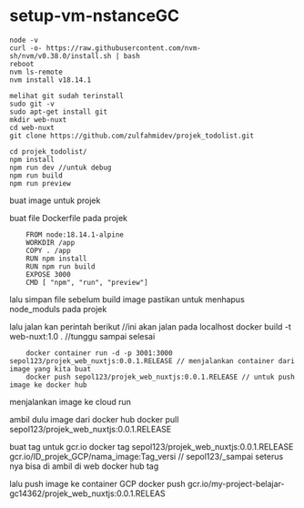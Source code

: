 # setup-vm-nstanceGC

    node -v
    curl -o- https://raw.githubusercontent.com/nvm-sh/nvm/v0.38.0/install.sh | bash
    reboot
    nvm ls-remote
    nvm install v18.14.1
    
    melihat git sudah terinstall
    sudo git -v
    sudo apt-get install git
    mkdir web-nuxt
    cd web-nuxt
    git clone https://github.com/zulfahmidev/projek_todolist.git
    
    cd projek_todolist/
    npm install
    npm run dev //untuk debug
    npm run build
    npm run preview 





buat image untuk projek

buat file Dockerfile pada projek

        FROM node:18.14.1-alpine
        WORKDIR /app
        COPY . /app
        RUN npm install
        RUN npm run build
        EXPOSE 3000
        CMD [ "npm", "run", "preview"]
        
lalu simpan file sebelum build image pastikan untuk menhapus node_moduls pada projek

lalu jalan kan perintah berikut
//ini akan jalan pada localhost
        docker build -t web-nuxt:1.0 .   //tunggu sampai selesai
        
        docker container run -d -p 3001:3000 sepol123/projek_web_nuxtjs:0.0.1.RELEASE // menjalankan container dari image yang kita buat
        docker push sepol123/projek_web_nuxtjs:0.0.1.RELEASE // untuk push image ke docker hub
        
menjalankan image ke cloud run 

ambil dulu image dari docker hub
        docker pull sepol123/projek_web_nuxtjs:0.0.1.RELEASE

buat tag untuk gcr.io
        docker tag sepol123/projek_web_nuxtjs:0.0.1.RELEASE gcr.io/ID_projek_GCP/nama_image:Tag_versi // sepol123/_sampai seterus nya bisa di ambil di web docker hub tag

lalu push image ke container GCP 
        docker push gcr.io/my-project-belajar-gc14362/projek_web_nuxtjs:0.0.1.RELEAS
        

